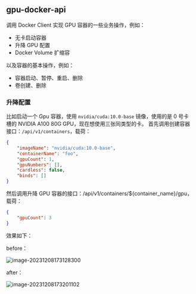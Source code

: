 ## gpu-docker-api
调用 Docker Client 实现 GPU 容器的一些业务操作，例如：
* 无卡启动容器
* 升降 GPU 配置
* Docker Volume 扩缩容

以及容器的基本操作，例如：
* 容器启动、暂停、重启、删除
* 卷创建、删除

### 升降配置
比如启动一个 Gpu 容器，使用 `nvidia/cuda:10.0-base` 镜像，使用的是 0 号卡槽的 NVIDIA A100 80G GPU，现在想使用三张同类型的卡。
首先调用创建容器接口：`/api/v1/containers`，载荷：
~~~json
{
    "imageName": "nvidia/cuda:10.0-base",
    "containerName": "foo",
    "gpuCount": 1,
    "gpuNumbers": [],
    "cardless": false,
    "binds": []
}
~~~

然后调用升降 GPU 容器的接口：/api/v1/containers/${container_name}/gpu，载荷：
~~~json
{
    "gpuCount": 3
}
~~~

效果如下：

before：

![image-20231208173128300](https://bertram-li-bucket.oss-cn-beijing.aliyuncs.com/markdown-img/image-20231208173128300.png)

after：

![image-20231208173201102](https://bertram-li-bucket.oss-cn-beijing.aliyuncs.com/markdown-img/image-20231208173201102.png)
